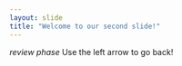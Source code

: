 ```yaml
---
layout: slide
title: "Welcome to our second slide!"
---
```

*review phase*
Use the left arrow to go back!
